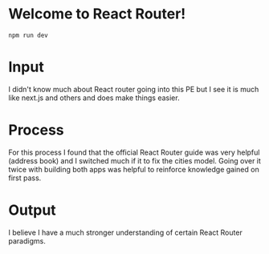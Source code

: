 # Welcome to React Router!

```
npm run dev
```

# Input

I didn't know much about React router going into this PE but I see it is much like next.js and others and does make things easier.

# Process

For this process I found that the official React Router guide was very helpful (address book) and I switched much if it to fix the cities model. Going over it twice with building both apps was helpful to reinforce knowledge gained on first pass.

# Output

I believe I have a much stronger understanding of certain React Router paradigms.

